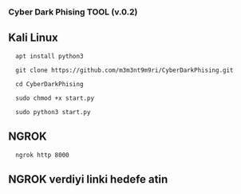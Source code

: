 ### Cyber Dark Phising TOOL (v.0.2)


## Kali Linux

      apt install python3
 
      git clone https://github.com/m3m3nt9m9ri/CyberDarkPhising.git
 
      cd CyberDarkPhising
 
      sudo chmod +x start.py

      sudo python3 start.py


## NGROK 

      ngrok http 8000

## NGROK verdiyi linki hedefe atin
